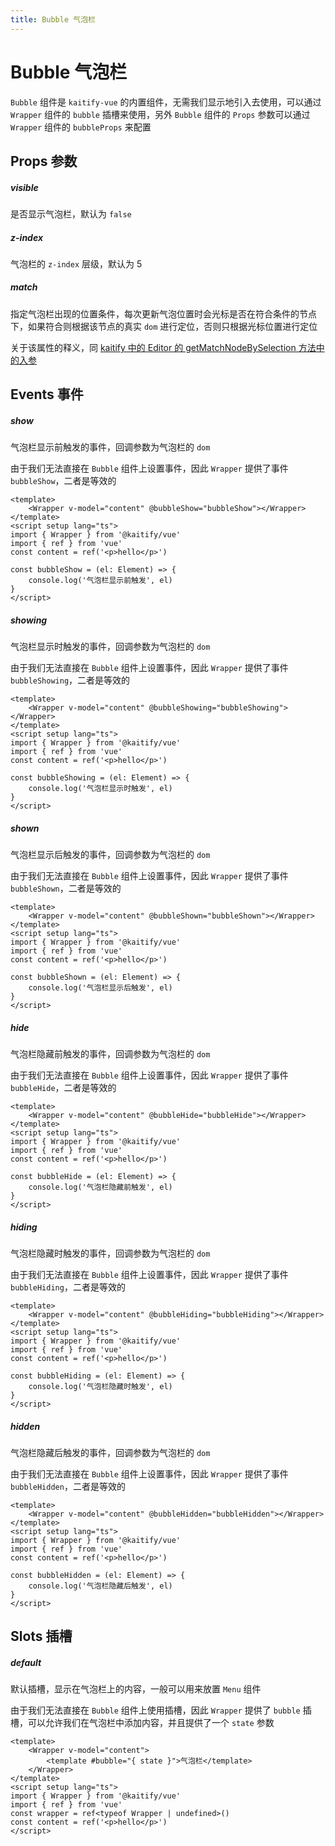 ```yaml
---
title: Bubble 气泡栏
---
```


# Bubble 气泡栏

`Bubble` 组件是 `kaitify-vue` 的内置组件，无需我们显示地引入去使用，可以通过 `Wrapper` 组件的 `bubble` 插槽来使用，另外 `Bubble` 组件的 `Props` 参数可以通过 `Wrapper` 组件的 `bubbleProps` 来配置

## Props 参数

##### visible <Badge type="danger" text="boolean" />

是否显示气泡栏，默认为 `false`

##### z-index <Badge type="danger" text="number" />

气泡栏的 `z-index` 层级，默认为 5

##### match <Badge type="danger" text="KNodeMatchOptionType" />

指定气泡栏出现的位置条件，每次更新气泡位置时会光标是否在符合条件的节点下，如果符合则根据该节点的真实 `dom` 进行定位，否则只根据光标位置进行定位

关于该属性的释义，同 [kaitify 中的 Editor 的 getMatchNodeBySelection 方法中的入参](https://www.so-better.cn/docs/kaitify-core/apis/editor-function.html#getmatchnodebyselection)

## Events 事件

##### show

气泡栏显示前触发的事件，回调参数为气泡栏的 `dom`

由于我们无法直接在 `Bubble` 组件上设置事件，因此 `Wrapper` 提供了事件 `bubbleShow`，二者是等效的

```vue
<template>
	<Wrapper v-model="content" @bubbleShow="bubbleShow"></Wrapper>
</template>
<script setup lang="ts">
import { Wrapper } from '@kaitify/vue'
import { ref } from 'vue'
const content = ref('<p>hello</p>')

const bubbleShow = (el: Element) => {
	console.log('气泡栏显示前触发', el)
}
</script>
```

##### showing

气泡栏显示时触发的事件，回调参数为气泡栏的 `dom`

由于我们无法直接在 `Bubble` 组件上设置事件，因此 `Wrapper` 提供了事件 `bubbleShowing`，二者是等效的

```vue
<template>
	<Wrapper v-model="content" @bubbleShowing="bubbleShowing"></Wrapper>
</template>
<script setup lang="ts">
import { Wrapper } from '@kaitify/vue'
import { ref } from 'vue'
const content = ref('<p>hello</p>')

const bubbleShowing = (el: Element) => {
	console.log('气泡栏显示时触发', el)
}
</script>
```

##### shown

气泡栏显示后触发的事件，回调参数为气泡栏的 `dom`

由于我们无法直接在 `Bubble` 组件上设置事件，因此 `Wrapper` 提供了事件 `bubbleShown`，二者是等效的

```vue
<template>
	<Wrapper v-model="content" @bubbleShown="bubbleShown"></Wrapper>
</template>
<script setup lang="ts">
import { Wrapper } from '@kaitify/vue'
import { ref } from 'vue'
const content = ref('<p>hello</p>')

const bubbleShown = (el: Element) => {
	console.log('气泡栏显示后触发', el)
}
</script>
```

##### hide

气泡栏隐藏前触发的事件，回调参数为气泡栏的 `dom`

由于我们无法直接在 `Bubble` 组件上设置事件，因此 `Wrapper` 提供了事件 `bubbleHide`，二者是等效的

```vue
<template>
	<Wrapper v-model="content" @bubbleHide="bubbleHide"></Wrapper>
</template>
<script setup lang="ts">
import { Wrapper } from '@kaitify/vue'
import { ref } from 'vue'
const content = ref('<p>hello</p>')

const bubbleHide = (el: Element) => {
	console.log('气泡栏隐藏前触发', el)
}
</script>
```

##### hiding

气泡栏隐藏时触发的事件，回调参数为气泡栏的 `dom`

由于我们无法直接在 `Bubble` 组件上设置事件，因此 `Wrapper` 提供了事件 `bubbleHiding`，二者是等效的

```vue
<template>
	<Wrapper v-model="content" @bubbleHiding="bubbleHiding"></Wrapper>
</template>
<script setup lang="ts">
import { Wrapper } from '@kaitify/vue'
import { ref } from 'vue'
const content = ref('<p>hello</p>')

const bubbleHiding = (el: Element) => {
	console.log('气泡栏隐藏时触发', el)
}
</script>
```

##### hidden

气泡栏隐藏后触发的事件，回调参数为气泡栏的 `dom`

由于我们无法直接在 `Bubble` 组件上设置事件，因此 `Wrapper` 提供了事件 `bubbleHidden`，二者是等效的

```vue
<template>
	<Wrapper v-model="content" @bubbleHidden="bubbleHidden"></Wrapper>
</template>
<script setup lang="ts">
import { Wrapper } from '@kaitify/vue'
import { ref } from 'vue'
const content = ref('<p>hello</p>')

const bubbleHidden = (el: Element) => {
	console.log('气泡栏隐藏后触发', el)
}
</script>
```

## Slots 插槽

##### default

默认插槽，显示在气泡栏上的内容，一般可以用来放置 `Menu` 组件

由于我们无法直接在 `Bubble` 组件上使用插槽，因此 `Wrapper` 提供了 `bubble` 插槽，可以允许我们在气泡栏中添加内容，并且提供了一个 `state` 参数

```vue
<template>
	<Wrapper v-model="content">
		<template #bubble="{ state }">气泡栏</template>
	</Wrapper>
</template>
<script setup lang="ts">
import { Wrapper } from '@kaitify/vue'
import { ref } from 'vue'
const wrapper = ref<typeof Wrapper | undefined>()
const content = ref('<p>hello</p>')
</script>
```
